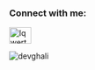 
<h3 align="left">Connect with me:</h3>
<p align="left">
<a href="https://twitter.com/Iqwertzuiop" target="blank"><img align="center" src="https://raw.githubusercontent.com/rahuldkjain/github-profile-readme-generator/master/src/images/icons/Social/twitter.svg" alt="Iqwertzuiop" height="30" width="40" /></a>
</p>

<p align="left"> <img src="https://komarev.com/ghpvc/?username=devghali&label=Profile%20views&color=0e75b6&style=flat" alt="devghali" /> </p>

